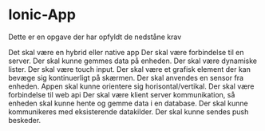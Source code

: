 # Ionic-App

Dette er en opgave der har opfyldt de nedståne krav

Det skal være en hybrid eller native app
Der skal være forbindelse til en server. 
Der skal kunne gemmes data på enheden. 
Der skal være dynamiske lister. 
Der skal være touch input. 
Der skal være et grafisk element der kan bevæge sig kontinuerligt på skærmen. 
Der skal anvendes en sensor fra enheden. 
Appen skal kunne orientere sig horisontal/vertikal. 
Der skal være forbindelse til web api
Der skal være klient server kommunikation, så enheden skal kunne hente og gemme data i en database.
Der skal kunne kommunikeres med eksisterende datakilder. 
Der skal kunne sendes push beskeder.
